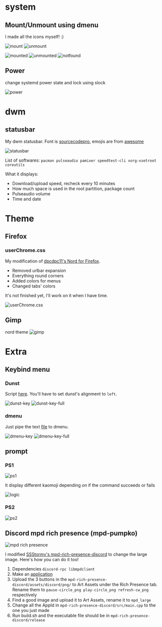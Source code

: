 # system
## Mount/Unmount using dmenu
I made all the icons myself! :)

![mount](https://github.com/giabao141104/dotfiles/blob/master/image/dmenu_mount.jpg)
![unmount](https://github.com/giabao141104/dotfiles/blob/master/image/dmenu_unmount.jpg)

![mounted](https://github.com/giabao141104/dotfiles/blob/master/image/filesystem-mounted.png)
![unmounted](https://github.com/giabao141104/dotfiles/blob/master/image/filesystem-unmounted.png)
![notfound](https://github.com/giabao141104/dotfiles/blob/master/image/filesystem-notfound.png)
## Power
change systemd power state and lock using slock

![power](https://github.com/giabao141104/dotfiles/blob/master/image/power.jpg)
# dwm
## statusbar
My dwm statusbar. Font is [sourcecodepro](https://www.archlinux.org/packages/extra/any/adobe-source-code-pro-fonts/), emojis are from [awesome](https://www.archlinux.org/packages/community/any/awesome-terminal-fonts/)

![statusbar](https://github.com/giabao141104/dotfiles/blob/master/dwm/statusbar.png)

List of softwares: ```pacman pulseaudio pamixer speedtest-cli xorg-xsetroot coreutils```

What it displays:
* Download/upload speed, recheck every 10 minutes
* How much space is used in the root partition, package count
* Pulseaudio volume
* Time and date

# Theme
## Firefox
### userChrome.css
My modification of [dpcdpc11's Nord for Firefox](https://www.deviantart.com/dpcdpc11/art/Nord-for-Firefox-837860916).

* Removed urlbar expansion
* Everything round corners
* Added colors for menus
* Changed tabs' colors

It's not finished yet, I'll work on it when I have time.

![userChrome.css](https://github.com/giabao141104/dotfiles/blob/master/firefox/2020-07-23_01-46-16_R.png)

## Gimp
nord theme
![gimp](https://github.com/giabao141104/dotfiles/blob/master/image/gimp.png)

# Extra
## Keybind menu
### Dunst
Script [here](https://github.com/giabao141104/dotfiles/blob/master/bin/dunst-key). You'll have to set dunst's alignment to ```left```.

![dunst-key](https://github.com/giabao141104/dotfiles/blob/master/image/dunst-key.png)
![dunst-key-full](https://github.com/giabao141104/dotfiles/blob/master/image/dunst-key-full.png)
### dmenu
Just pipe the text [file](https://github.com/giabao141104/dotfiles/blob/master/bin/key) to dmenu.

![dmenu-key](https://github.com/giabao141104/dotfiles/blob/master/image/dmenu-key.jpg)
![dmenu-key-full](https://github.com/giabao141104/dotfiles/blob/master/image/dmenu-key-full.jpg)


## prompt
### PS1
![ps1](https://github.com/giabao141104/dotfiles/blob/master/extra/prompt/2020-07-23_23-39-04_A.png)

It display different kaomoji depending on if the command succeeds or fails

![logic](https://github.com/giabao141104/dotfiles/blob/master/extra/prompt/2020-07-23_23-38-43_A.png)
### PS2
![ps2](https://github.com/giabao141104/dotfiles/blob/master/extra/prompt/2020-07-23_23-38-55_A.png)
## Discord mpd rich presence (mpd-pumpko)
![mpd rich presence](https://github.com/giabao141104/dotfiles/blob/master/mpd-rich-presence-discord/2020-07-31_04-18-12_A.png)

I modified [SSStormy's mpd-rich-presence-discord](https://github.com/SSStormy/mpd-rich-presence-discord) to change the large image. Here's how you can do it too!
1. Dependencies ```discord-rpc libmpdclient```
2. Make an [application](https://discord.com/developers/applications)
3. Upload the 3 buttons in the ```mpd-rich-presence-discord/assets/discord/png/``` to Art Assets under the Rich Presence tab. Rename them to ```pause-circle_png play-circle_png refresh-cw_png``` respectively
4. Find a good image and upload it to Art Assets, rename it to ```mpd_large```
5. Change all the AppId in ```mpd-rich-presence-discord/src/main.cpp``` to the one you just made
6. Run build.sh and the executable file should be in ```mpd-rich-presence-discord/release```
